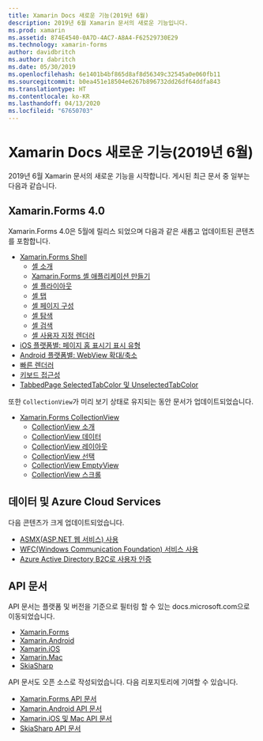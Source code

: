 ```yaml
---
title: Xamarin Docs 새로운 기능(2019년 6월)
description: 2019년 6월 Xamarin 문서의 새로운 기능입니다.
ms.prod: xamarin
ms.assetid: 874E4540-0A7D-4AC7-A8A4-F62529730E29
ms.technology: xamarin-forms
author: davidbritch
ms.author: dabritch
ms.date: 05/30/2019
ms.openlocfilehash: 6e1401b4bf865d8af8d56349c32545a0e060fb11
ms.sourcegitcommit: b0ea451e18504e6267b896732dd26df64ddfa843
ms.translationtype: HT
ms.contentlocale: ko-KR
ms.lasthandoff: 04/13/2020
ms.locfileid: "67650703"
---
```

# <a name="xamarin-docs-whats-new-june-2019"></a>Xamarin Docs 새로운 기능(2019년 6월)

2019년 6월 Xamarin 문서의 새로운 기능을 시작합니다. 게시된 최근 문서 중 일부는 다음과 같습니다.

## <a name="xamarinforms-40"></a>Xamarin.Forms 4.0

Xamarin.Forms 4.0은 5월에 릴리스 되었으며 다음과 같은 새롭고 업데이트된 콘텐츠를 포함합니다.

- [Xamarin.Forms Shell](~/xamarin-forms/app-fundamentals/shell/index.md)
  - [셸 소개](~/xamarin-forms/app-fundamentals/shell/introduction.md)
  - [Xamarin.Forms 셸 애플리케이션 만들기](~/xamarin-forms/app-fundamentals/shell/create.md)
  - [셸 플라이아웃](~/xamarin-forms/app-fundamentals/shell/flyout.md)
  - [셸 탭](~/xamarin-forms/app-fundamentals/shell/tabs.md)
  - [셸 페이지 구성](~/xamarin-forms/app-fundamentals/shell/configuration.md)
  - [셸 탐색](~/xamarin-forms/app-fundamentals/shell/navigation.md)
  - [셸 검색](~/xamarin-forms/app-fundamentals/shell/search.md)
  - [셸 사용자 지정 렌더러](~/xamarin-forms/app-fundamentals/shell/customrenderers.md)
- [iOS 플랫폼별: 페이지 홈 표시기 표시 유형](~/xamarin-forms/platform/ios/page-home-indicator.md)
- [Android 플랫폼별: WebView 확대/축소](~/xamarin-forms/platform/android/webview-zoom-controls.md)
- [빠른 렌더러](~/xamarin-forms/internals/fast-renderers.md)
- [키보드 접근성](~/xamarin-forms/app-fundamentals/accessibility/keyboard.md)
- [TabbedPage SelectedTabColor 및 UnselectedTabColor](~/xamarin-forms/app-fundamentals/navigation/tabbed-page.md)

또한 `CollectionView`가 미리 보기 상태로 유지되는 동안 문서가 업데이트되었습니다.

- [Xamarin.Forms CollectionView](~/xamarin-forms/user-interface/collectionview/index.md)
  - [CollectionView 소개](~/xamarin-forms/user-interface/collectionview/introduction.md)
  - [CollectionView 데이터](~/xamarin-forms/user-interface/collectionview/populate-data.md)
  - [CollectionView 레이아웃](~/xamarin-forms/user-interface/collectionview/layout.md)
  - [CollectionView 선택](~/xamarin-forms/user-interface/collectionview/selection.md)
  - [CollectionView EmptyView](~/xamarin-forms/user-interface/collectionview/emptyview.md)
  - [CollectionView 스크롤](~/xamarin-forms/user-interface/collectionview/scrolling.md)

## <a name="data--azure-cloud-services"></a>데이터 및 Azure Cloud Services

다음 콘텐츠가 크게 업데이트되었습니다.

- [ASMX(ASP.NET 웹 서비스) 사용](~/xamarin-forms/data-cloud/web-services/asmx.md)
- [WFC(Windows Communication Foundation) 서비스 사용](~/xamarin-forms/data-cloud/web-services/wcf.md)
- [Azure Active Directory B2C로 사용자 인증](~/xamarin-forms/data-cloud/authentication/azure-ad-b2c.md)

## <a name="api-docs"></a>API 문서

API 문서는 플랫폼 및 버전을 기준으로 필터링 할 수 있는 docs.microsoft.com으로 이동되었습니다.

- [Xamarin.Forms](xref:Xamarin.Forms)
- [Xamarin.Android](/dotnet/api/?view=xamarinandroid-7.1)
- [Xamarin.iOS](/dotnet/api/?view=xamarin-ios-sdk-12)
- [Xamarin.Mac](/dotnet/api/?view=xamarinmac-3.0)
- [SkiaSharp](xref:SkiaSharp)

API 문서도 오픈 소스로 작성되었습니다. 다음 리포지토리에 기여할 수 있습니다.

- [Xamarin.Forms API 문서](https://github.com/xamarin/Xamarin.Forms-api-docs)
- [Xamarin.Android API 문서](https://github.com/xamarin/android-api-docs)
- [Xamarin.iOS 및 Mac API 문서](https://github.com/xamarin/apple-api-docs)
- [SkiaSharp API 문서](https://github.com/mono/skiasharp-api-docs)
